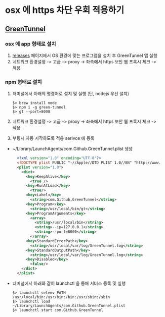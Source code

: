 # osx 에 https 차단 우회 적용하기

## [GreenTunnel](https://github.com/SadeghHayeri/GreenTunnel)


### osx 에 app 형태로 설치

1. [releases](https://github.com/SadeghHayeri/GreenTunnel/releases) 페이지에서 OS 환경에 맞는 프로그램을 설치 후 GreenTunnel 앱 실행
2. 네트워크 환경설정 -> 고급 -> proxy -> 좌측에서 https 보안 웹 프록시 체크 -> 적용

### npm 형태로 설치

1. 터미널에서 아래의 명령어로 설치 및 실행 (단, nodejs 우선 설치)

    ```shell
    $> brew install node
    $> npm i -g green-tunnel
    $> gt --port=8000
    ```

2. 네트워크 환경설정 -> 고급 -> proxy -> 좌측에서 https 보안 웹 프록시 체크 -> 적용

3. 부팅시 자동 시작하도록 적용 serivce 에 등록

  - ~/Library/LaunchAgents/com.Github.GreenTunnel.plist 생성
    ```xml
      <?xml version="1.0" encoding="UTF-8"?>
      <!DOCTYPE plist PUBLIC "-//Apple//DTD PLIST 1.0//EN" "http://www.apple.com/DTDs/PropertyList-1.0.dtd">
      <plist version="1.0">
        <dict>
          <key>KeepAlive</key>
            <true />
          <key>RunAtLoad</key>
            <true/>
          <key>Label</key>
            <string>com.Github.GreenTunnel</string>
          <key>Program</key>
            <string>/usr/local/bin/gt</string>
          <key>ProgramArguments</key>
            <array>
              <string>/usr/local/bin</string>
              <string>--ip=127.0.0.1</string>
              <string>--port=8000</string>
            </array>
          <key>StandardErrorPath</key>
            <string>/usr/local/var/log/GreenTunnel.log</string>
          <key>StandardOutputPath</key>
            <string>/usr/local/var/log/GreenTunnel.log</string>
          <key>Disabled</key>
            <false/>
        </dict>
      </plist>    
    ```

  - 터미널에서 아래와 같이 launchctl 을 통해 서비스 등록 및 실행
    ```shell
    $> launchctl setenv PATH /usr/local/bin:/usr/bin:/bin:/usr/sbin:/sbin
    $> launchctl load ~/Library/LaunchAgents/com.Github.GreenTunnel.plist
    $> launchctl start com.Github.GreenTunnel
    ```
